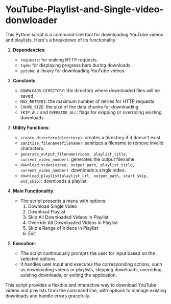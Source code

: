 # YouTube-Playlist-and-Single-video-donwloader
This Python script is a command-line tool for downloading YouTube videos and playlists. Here's a breakdown of its functionality:

1. **Dependencies**:
   -  `requests`: for making HTTP requests.
   - `tqdm`: for displaying progress bars during downloads.
   - `pytube`: a library for downloading YouTube videos.

2. **Constants**:
   - `DOWNLOADS_DIRECTORY`: the directory where downloaded files will be saved.
   - `MAX_RETRIES`: the maximum number of retries for HTTP requests.
   - `CHUNK_SIZE`: the size of the data chunks for downloading.
   - `SKIP_ALL` and `OVERRIDE_ALL`: flags for skipping or overriding existing downloads.

3. **Utility Functions**:
   - `create_directory(directory)`: creates a directory if it doesn't exist.
   - `sanitize_filename(filename)`: sanitizes a filename to remove invalid characters.
   - `generate_output_filename(video, playlist_title, current_video_number)`: generates the output filename.
   - `download_video(video, output_path, playlist_title, current_video_number)`: downloads a single video.
   - `download_playlist(playlist_url, output_path, start_skip, end_skip)`: downloads a playlist.

4. **Main Functionality**:
   - The script presents a menu with options:
     1. Download Single Video
     2. Download Playlist
     3. Skip All Downloaded Videos in Playlist
     4. Override All Downloaded Videos in Playlist
     5. Skip a Range of Videos in Playlist
     6. Exit

5. **Execution**:
   - The script continuously prompts the user for input based on the selected options.
   - It handles user input and executes the corresponding actions, such as downloading videos or playlists, skipping downloads, overriding existing downloads, or exiting the application.

This script provides a flexible and interactive way to download YouTube videos and playlists from the command line, with options to manage existing downloads and handle errors gracefully.
